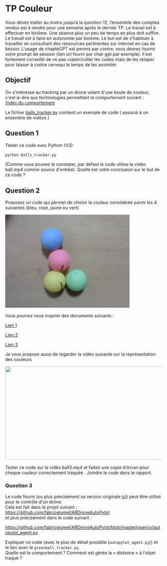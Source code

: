 # TP Couleur

Vous devez traiter au moins jusqu’à la question 12, l’ensemble des comptes rendus est à rendre pour une semaine après le dernier TP. Le travail est à effectuer en binôme. Une séance plus un peu de temps en plus doit suffire. 
Le travail est à faire en autonomie par binôme. Le but est de s’habituer à travailler en consultant des ressources pertinentes sur internet en cas de besoin. L'usage de chaptèGPT est permis par contre, vous devrez fournir votre prompt de session (lien url fourni par chat-gpt par exemple). Il est fortement conseillé de ne pas copier/coller les codes mais de les retaper pour laisser à cvotre cerveau le temps de les assimiler

## Objectif

On s’intéresse au tracking par un drone volant d'une boule de couleur, c'est-à-dire aux technologies permettant le comportement suivant :  
[Vidéo du comportement](https://www.youtube.com/watch?v=_3697dtyOz4)

Le fichier [balls_tracker.py](couleur/balls_tracker.py)
contient un exemple de code ( associé à un ensemble de vidéos.)

## Question 1
Tester ce code avec Python (V3):

```bash
python balls_tracker.py
```
(Comme vous pouvez le constater, par défaut le code  utilise la vidéo ball.mp4 comme source d'entrée).
Quelle est votre conclusion sur le but de ce code ?

## Question 2

Proposez un code qui permet de choisir la couleur considérée parmi les 4 suivantes (bleu, rose, jaune ou vert)

<img src="img/4_balles.jpg" height="300">

Vous pourrez vous inspirer des documents suivants :

[Lien 1](https://docs.opencv.org/3.2.0/df/d9d/tutorial_py_colorspaces.html)

[Lien 2](https://stackoverflow.com/questions/10948589/choosing-correct-hsv-values-for-opencv-thresholding-with-inranges)

[Lien 3](https://www.learnopencv.com/color-spaces-in-opencv-cpp-python/)

Je vous propose aussi de regarder la vidéo suivante sur la représentation des couleurs 

[<img src="https://img.youtube.com/vi/CF4wuPLBaAA/hqdefault.jpg" width="600" height="300"
/>](https://www.youtube.com/embed/CF4wuPLBaAA?autoplay=1)

Tester ce code sur la vidéo ball3.mp4 et faites une copie d'écran pour chaque couleur correctement traquée . Joindre le code dans le rapport.


### Question 3

Le code fourni (ou plus précisément sa version originale [ici](https://github.com/fabricejumel/OpenCV-Python-Hacks/blob/master/greenball_tracker.py)) peut être utilisé pour le contrôle d'un drône.  
Cela est fait dans le projet suivant :  
https://github.com/fabricejumel/ARDroneAutoPylot  
et plus précisément dans le code suivant :  

https://github.com/fabricejumel/ARDroneAutoPylot/blob/master/opencv/autopylot_agent.py  

Expliquer ce code (avec le plus de détail possible (`autopylot_agent.py`)) et le lien avec le `greenball_tracker.py`.  
Quelle est le comportement ? Comment est gérée la « distance » à l'objet traqué ?
